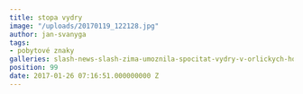 ```yaml
---
title: stopa vydry
image: "/uploads/20170119_122128.jpg"
author: jan-svanyga
tags:
- pobytové znaky
galleries: slash-news-slash-zima-umoznila-spocitat-vydry-v-orlickych-horach
position: 99
date: 2017-01-26 07:16:51.000000000 Z
---
```

